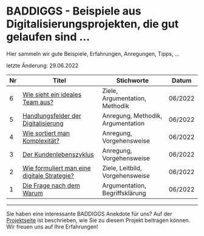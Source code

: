 # BADDIGGS - Beispiele aus Digitalisierungsprojekten, die gut gelaufen sind ...

Hier sammeln wir gute Beispiele, Erfahrungen, Anregungen, Tipps, ...

letzte Änderung: 29.06.2022

| Nr   | Titel                                                                                   | Stichworte                           | Datum           |
|------| --------------------------------------------------------------------------------------- |--------------------------------------|-----------------|
|    6 | [Wie sieht ein ideales Team aus?](baddiggs/6_ideales_team.md)                           | Ziele, Argumentation, Methodik       | 06/2022         |
|    5 | [Handlungsfelder der Digitalisierung](baddiggs/5_handlungsfelder.md)                    | Anregung, Methodik, Argumentation    | 06/2022         |
|    4 | [Wie sortiert man Komplexität?](baddiggs/4_komplexitaet_sortieren.md)                   | Anregung, Vorgehensweise             | 06/2022         |
|    3 | [Der Kundenlebenszyklus](baddiggs/3_klz.md)                                             | Anregung, Vorgehensweise             | 06/2022         |
|    2 | [Wie formuliert man eine digitale Strategie?](baddiggs/2_digitale_strategie.md)         | Ziele, Leitbild, Vorgehensweise      | 06/2022         |
|    1 | [Die Frage nach dem Warum](baddiggs/1_warum.md)                                         | Argumentation, Begriffsklärung       | 06/2022         |


---

Sie haben eine interessante BADDIGGS Anekdote für uns? Auf der [Projektseite](https://sapstammtisch.github.io/gusbad) ist beschrieben, wie Sie zu diesem Projekt beitragen können. Wir freuen uns auf Ihre Erfahrungen!  

